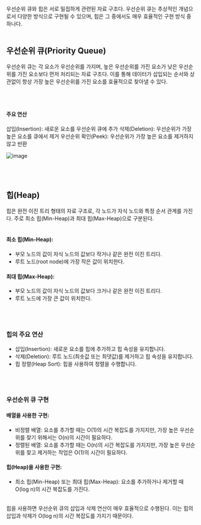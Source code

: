 우선순위 큐와 힙은 서로 밀접하게 관련된 자료 구조다. 우선순위 큐는 추상적인 개념으로서 다양한 방식으로 구현될 수 있으며, 힙은 그 중에서도 매우 효율적인 구현 방식 중 하나다.
<br></br>

 

## 우선순위 큐(Priority Queue)
우선순위 큐는 각 요소가 우선순위를 가지며, 높은 우선순위를 가진 요소가 낮은 우선순위를 가진 요소보다 먼저 처리되는 자료 구조다. 이를 통해 데이터가 삽입되는 순서와 상관없이 항상 가장 높은 우선순위를 가진 요소를 효율적으로 찾아낼 수 있다.

<br></br> 
#### 주요 연산
삽입(Insertion): 새로운 요소를 우선순위 큐에 추가
삭제(Deletion): 우선순위가 가장 높은 요소를 큐에서 제거
우선순위 확인(Peek): 우선순위가 가장 높은 요소를 제거하지 않고 반환

![image](https://github.com/ehdbs0903/Computer-Science/assets/82309982/d5b6e74d-8a08-4423-8a7d-251dcf348027)
<br></br> 
<br></br> 


## 힙(Heap)
힙은 완전 이진 트리 형태의 자료 구조로, 각 노드가 자식 노드와 특정 순서 관계를 가진다. 주로 최소 힙(Min-Heap)과 최대 힙(Max-Heap)으로 구분된다.
<br></br>

#### 최소 힙(Min-Heap):
  * 부모 노드의 값이 자식 노드의 값보다 작거나 같은 완전 이진 트리다.
  * 루트 노드(root node)에 가장 작은 값이 위치한다.
#### 최대 힙(Max-Heap):
  * 부모 노드의 값이 자식 노드의 값보다 크거나 같은 완전 이진 트리다.
  * 루트 노드에 가장 큰 값이 위치한다.
<br></br>
<br></br>

### 힙의 주요 연산
  * 삽입(Insertion): 새로운 요소를 힙에 추가하고 힙 속성을 유지합니다.
  * 삭제(Deletion): 루트 노드(최솟값 또는 최댓값)를 제거하고 힙 속성을 유지합니다.
  * 힙 정렬(Heap Sort): 힙을 사용하여 정렬을 수행합니다.
<br></br>
<br></br>

### 우선순위 큐 구현

#### 배열을 사용한 구현:
  * 비정렬 배열: 요소를 추가할 때는 O(1)의 시간 복잡도를 가지지만, 가장 높은 우선순위를 찾기 위해서는 O(n)의 시간이 필요하다.
  * 정렬된 배열: 요소를 추가할 때는 O(n)의 시간 복잡도를 가지지만, 가장 높은 우선순위를 찾고 제거하는 작업은 O(1)의 시간이 필요하다.
#### 힙(Heap)을 사용한 구현:
  * 최소 힙(Min-Heap) 또는 최대 힙(Max-Heap): 요소를 추가하거나 제거할 때 O(log n)의 시간 복잡도를 가진다.
<br></br>

힙을 사용하면 우선순위 큐의 삽입과 삭제 연산이 매우 효율적으로 수행된다. 이는 힙의 삽입과 삭제가 O(log n)의 시간 복잡도를 가지기 때문이다.
